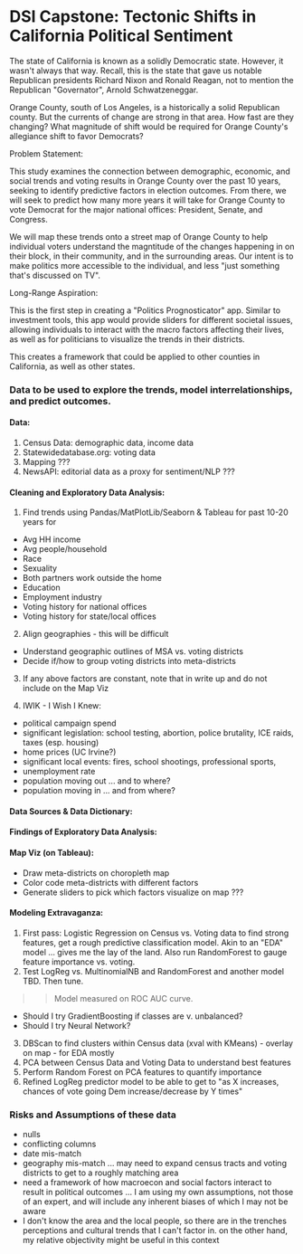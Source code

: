# DSI Capstone:  Tectonic Shifts in California Political Sentiment

The state of California is known as a solidly Democratic state.  However, it wasn't always that way.  Recall, this is the state that gave us notable Republican presidents Richard Nixon and Ronald Reagan, not to mention the Republican "Governator", Arnold Schwatzeneggar.

Orange County, south of Los Angeles, is a historically a solid Republican county.  But the currents of change are strong in that area.  How fast are they changing?  What magnitude of shift would be required for Orange County's allegiance shift to favor Democrats?  

Problem Statement:

This study examines the connection between demographic, economic, and social trends and voting results in Orange County over the past 10 years, seeking to identify predictive factors in election outcomes.  From there, we will seek to predict how many more years it will take for Orange County to vote Democrat for the major national offices:  President, Senate, and Congress.

We will map these trends onto a street map of Orange County to help individual voters understand the magntitude of the changes happening in on their block, in their community, and in the surrounding areas.  Our intent is to make politics more accessible to the individual, and less "just something that's discussed on TV".

Long-Range Aspiration:

This is the first step in creating a "Politics Prognosticator" app.  Similar to investment tools, this app would provide sliders for different societal issues, allowing individuals to interact with the macro factors affecting their lives, as well as for politicians to visualize the trends in their districts.

This creates a framework that could be applied to other counties in California, as well as other states.  


### Data to be used to explore the trends, model interrelationships, and predict outcomes.

#### Data:
1. Census Data:  demographic data, income data
2. Statewidedatabase.org:  voting data
3. Mapping ???
4. NewsAPI:  editorial data as a proxy for sentiment/NLP ???

#### Cleaning and Exploratory Data Analysis:

1. Find trends using Pandas/MatPlotLib/Seaborn & Tableau for past 10-20 years for
- Avg HH income
- Avg people/household
- Race
- Sexuality
- Both partners work outside the home
- Education
- Employment industry
- Voting history for national offices
- Voting history for state/local offices

2. Align geographies - this will be difficult
- Understand geographic outlines of MSA vs. voting districts
- Decide if/how to group voting districts into meta-districts

3. If any above factors are constant, note that in write up and do not include on the Map Viz

4. IWIK - I Wish I Knew:
- political campaign spend
- significant legislation:  school testing, abortion, police brutality, ICE raids, taxes (esp. housing)
- home prices (UC Irvine?)
- significant local events:  fires, school shootings, professional sports, 
- unemployment rate
- population moving out ... and to where?
- population moving in ... and from where?


#### Data Sources & Data Dictionary:

#### Findings of Exploratory Data Analysis:

#### Map Viz (on Tableau):
- Draw meta-districts on choropleth map
- Color code meta-districts with different factors
- Generate sliders to pick which factors visualize on map
??? 

#### Modeling Extravaganza:
1. First pass:  Logistic Regression on Census vs. Voting data to find strong features, get a rough predictive classification model. Akin to an "EDA" model ... gives me the lay of the land.  Also run RandomForest to gauge feature importance vs. voting.
2. Test LogReg vs. MultinomialNB and RandomForest and another model TBD.  Then tune.
>> Model measured on ROC AUC curve.
- Should I try GradientBoosting if classes are v. unbalanced?  
- Should I try Neural Network?
3. DBScan to find clusters within Census data (xval with KMeans) - overlay on map - for EDA mostly
4. PCA between Census Data and Voting Data to understand best features
5. Perform Random Forest on PCA features to quantify importance
6. Refined LogReg predictor model to be able to get to "as X increases, chances of vote going Dem increase/decrease by Y times"


### Risks and Assumptions of these data
- nulls
- conflicting columns
- date mis-match
- geography mis-match ... may need to expand census tracts and voting districts to get to a roughly matching area
- need a framework of how macroecon and social factors interact to result in political outcomes ... I am using my own assumptions, not those of an expert, and will include any inherent biases of which I may not be aware
- I don't know the area and the local people, so there are in the trenches perceptions and cultural trends that I can't factor in.  on the other hand, my relative objectivity might be useful in this context



